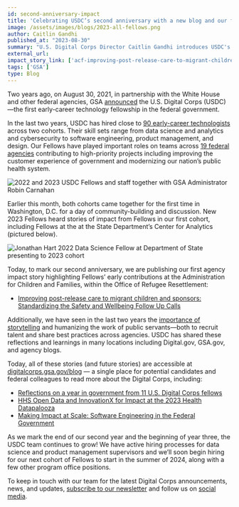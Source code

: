 ```yaml
---
id: second-anniversary-impact
title: 'Celebrating USDC’s second anniversary with a new blog and our first agency impact story'
image: /assets/images/blogs/2023-all-fellows.png
author: Caitlin Gandhi
published_at: "2023-08-30"
summary: "U.S. Digital Corps Director Caitlin Gandhi introduces USDC's new blog and the publication of our first agency impact story in celebration of USDC's second anniversary."
external_url:
impact_story_link: ['acf-improving-post-release-care-to-migrant-children-and-sponsors']
tags: ['GSA']
type: Blog
---
```


Two years ago, on August 30, 2021, in partnership with the White House and other federal agencies, GSA [announced](https://www.gsa.gov/about-us/newsroom/news-releases/biden-administration-launches-us-digital-corps-to-recruit-the-next-generation-of-technology-talent-to-federal-service-08302021) the U.S. Digital Corps (USDC)—the first early-career technology fellowship in the federal government.

In the last two years, USDC has hired close to [90 early-career technologists](https://digitalcorps.gsa.gov/fellows/) across two cohorts. Their skill sets range from data science and analytics and cybersecurity to software engineering, product management, and design. Our Fellows have played important roles on teams across [19 federal agencies](https://digitalcorps.gsa.gov/projects/) contributing to high-priority projects including improving the customer experience of government and modernizing our nation’s public health system.

<div id="photo-of-fellows">
  <img src="{{site.baseurl}}//assets/images/blogs/2022-2023-fellows.jpg" alt="2022 and 2023 USDC Fellows and staff together with GSA Administrator Robin Carnahan" />
</div>

Earlier this month, both cohorts came together for the first time in Washington, D.C. for a day of community-building and discussion. New 2023 Fellows heard stories of impact from Fellows in our first cohort, including Fellows at the  at the State Department’s Center for Analytics (pictured below). 

<div id="celebrating-fellows-present">
  <img src="{{site.baseurl}}//assets/images/blogs/jonathan-usdc-22fellow-at-23irl.jpg" alt="Jonathan Hart 2022 Data Science Fellow at Department of State presenting to 2023 cohort" />

</div>

Today, to mark our second anniversary, we are publishing our first agency impact story highlighting Fellows’ early contributions at the Administration for Children and Families, within the Office of Refugee Resettlement:
- [Improving post-release care to migrant children and sponsors: Standardizing the Safety and Wellbeing Follow Up Calls](https://digitalcorps.gsa.gov/projects/acf-improving-post-release-care-to-migrant-children-and-sponsors/)

Additionally, we have seen in the last two years the [importance of storytelling](https://www.performance.gov/blog/digital-corps-update/) and humanizing the work of public servants—both to recruit talent and share best practices across agencies. USDC has shared these reflections and learnings in many locations including Digital.gov, GSA.gov, and agency blogs. 

Today, all of these stories (and future stories) are accessible at [digitalcorps.gsa.gov/blog](https://digitalcorps.gsa.gov/blog) — a single place for potential candidates and federal colleagues to read more about the Digital Corps, including:
- [Reflections on a year in government from 11 U.S. Digital Corps fellows](https://digitalcorps.gsa.gov/blogs/reflections-on-a-year-in-government-from-11-us-digital-corps-fellows/)
- [HHS Open Data and InnovationX for Impact at the 2023 Health Datapalooza](https://digitalcorps.gsa.gov/blogs/hhs-open-data-and-innovationx-for-impact-at-the-2023-health-datapalooza/)
- [Making Impact at Scale: Software Engineering in the Federal Government](https://digitalcorps.gsa.gov/blogs/making-impact-at-scale-software-engineering-in-the-federal-government/)

As we mark the end of our second year and the beginning of year three, the USDC team continues to grow! We have active hiring processes for data science and product management supervisors and we’ll soon begin hiring for our next cohort of Fellows to start in the summer of 2024, along with a few other program office positions. 

To keep in touch with our team for the latest Digital Corps announcements, news, and updates, [subscribe to our newsletter](https://public.govdelivery.com/accounts/USGSATTS/subscriber/new?topic_id=USGSATTS_108) and follow us on [social](https://www.linkedin.com/company/74725557/admin/feed/posts/) [media](https://twitter.com/usdigitalcorps). 

